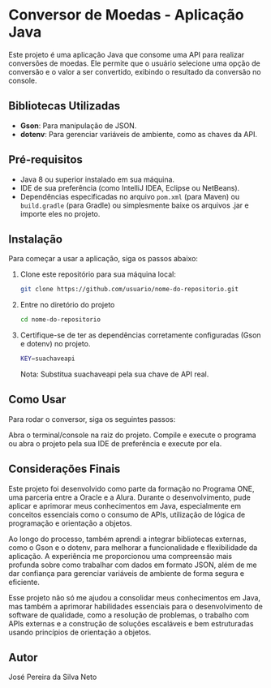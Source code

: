 # Conversor de Moedas - Aplicação Java

Este projeto é uma aplicação Java que consome uma API para realizar conversões de moedas. Ele permite que o usuário selecione uma opção de conversão e o valor a ser convertido, exibindo o resultado da conversão no console.

## Bibliotecas Utilizadas

- **Gson**: Para manipulação de JSON.
- **dotenv**: Para gerenciar variáveis de ambiente, como as chaves da API.

## Pré-requisitos

- Java 8 ou superior instalado em sua máquina.
- IDE de sua preferência (como IntelliJ IDEA, Eclipse ou NetBeans).
- Dependências especificadas no arquivo `pom.xml` (para Maven) ou `build.gradle` (para Gradle) ou simplesmente baixe os arquivos .jar e importe eles no projeto.

## Instalação

Para começar a usar a aplicação, siga os passos abaixo:

1. Clone este repositório para sua máquina local:

   ```bash
   git clone https://github.com/usuario/nome-do-repositorio.git
   ```
2. Entre no diretório do projeto
   ```bash
   cd nome-do-repositorio
   ```
3. Certifique-se de ter as dependências corretamente configuradas (Gson e dotenv) no projeto.
   ```bash
   KEY=suachaveapi
   ```
   Nota: Substitua suachaveapi pela sua chave de API real.

## Como Usar

Para rodar o conversor, siga os seguintes passos:

Abra o terminal/console na raiz do projeto.
Compile e execute o programa ou abra o projeto pela sua IDE de preferência e execute por ela.

## Considerações Finais
Este projeto foi desenvolvido como parte da formação no Programa ONE, uma parceria entre a Oracle e a Alura. Durante o desenvolvimento, pude aplicar e aprimorar meus conhecimentos em Java, especialmente em conceitos essenciais como o consumo de APIs, utilização de lógica de programação e orientação a objetos.

Ao longo do processo, também aprendi a integrar bibliotecas externas, como o Gson e o dotenv, para melhorar a funcionalidade e flexibilidade da aplicação. A experiência me proporcionou uma compreensão mais profunda sobre como trabalhar com dados em formato JSON, além de me dar confiança para gerenciar variáveis de ambiente de forma segura e eficiente.

Esse projeto não só me ajudou a consolidar meus conhecimentos em Java, mas também a aprimorar habilidades essenciais para o desenvolvimento de software de qualidade, como a resolução de problemas, o trabalho com APIs externas e a construção de soluções escaláveis e bem estruturadas usando princípios de orientação a objetos.

## Autor
José Pereira da Silva Neto

